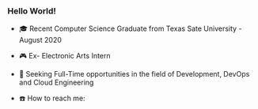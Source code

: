 ### Hello World!

- :mortar_board: Recent Computer Science Graduate from Texas Sate University - August 2020

- :video_game: Ex- Electronic Arts Intern

- :office:  Seeking Full-Time opportunities in the field of Development, DevOps and Cloud Engineering

- :phone:  How to reach me: 

  [Linkedin]: https://www.linkedin.com/in/raneshweta/
  [website]: https://shwetarane.github.io/portfolio/

  
